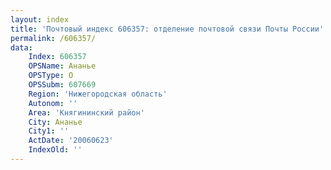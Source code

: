 ```yaml
---
layout: index
title: 'Почтовый индекс 606357: отделение почтовой связи Почты России'
permalink: /606357/
data:
    Index: 606357
    OPSName: Ананье
    OPSType: О
    OPSSubm: 607669
    Region: 'Нижегородская область'
    Autonom: ''
    Area: 'Княгининский район'
    City: Ананье
    City1: ''
    ActDate: '20060623'
    IndexOld: ''
---
```


